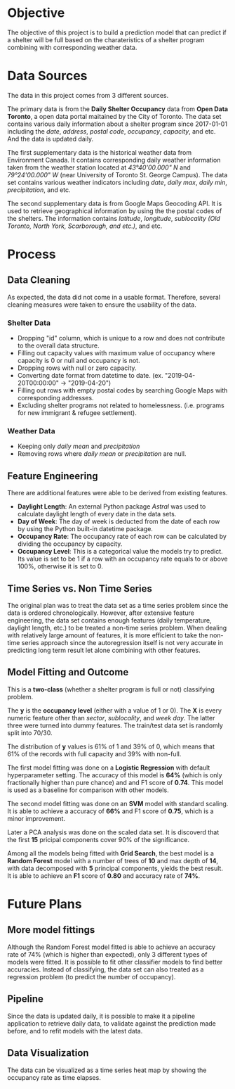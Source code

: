 # Objective

The objective of this project is to build a prediction model that can predict if a shelter will be full based on the charateristics of a shelter program combining with corresponding weather data.

# Data Sources

The data in this project comes from 3 different sources. 

The primary data is from the **Daily Shelter Occupancy** data from **Open Data Toronto**, a open data portal maitained by the City of Toronto. The data set contains various daily information about a shelter program since 2017-01-01 including the *date*, *address*, *postal code*, *occupancy*, *capacity*, and etc. And the data is updated daily.

The first supplementary data is the historical weather data from Environment Canada. It contains corresponding daily weather information taken from the weather station located at *43°40'00.000" N* and *79°24'00.000" W* (near University of Toronto St. George Campus). The data set contains various weather indicators including *date*, *daily max*, *daily min*, *precipitation*, and etc.

The second supplementary data is from Google Maps Geocoding API. It is used to retrieve geographical information by using the the postal codes of the shelters. The information contains *latitude*, *longitude*, *sublocality (Old Toronto, North York, Scarborough, and etc.)*, and etc.

# Process
## Data Cleaning

As expected, the data did not come in a usable format. Therefore, several cleaning measures were taken to ensure the usability of the data.

### Shelter Data
<ul>
    <li>Dropping "id" column, which is unique to a row and does not contribute to the overall data structure.</li>
    <li>Filling out capacity values with maximum value of occupancy where capacity is 0 or null and occupancy is not.</li>
    <li>Dropping rows with null or zero capacity.</li>
    <li>Converting date format from datetime to date. (ex. "2019-04-20T00:00:00" -> "2019-04-20")</li>
    <li>Filling out rows with empty postal codes by searching Google Maps with corresponding addresses.</li>
    <li>Excluding shelter programs not related to homelessness. (i.e. programs for new immigrant & refugee settlement).</li>
</ul>

### Weather Data
<ul>
    <li>Keeping only <i>daily mean</i> and <i>precipitation</i></li>
    <li>Removing rows where <i>daily mean</i> or <i>precipitation</i> are null.</li>
</ul>

## Feature Engineering
There are additional features were able to be derived from existing features. 
<ul>
    <li><b>Daylight Length</b>: An external Python package <i>Astral</i> was used to calculate daylight length of every date in the data sets.</li>
    <li><b>Day of Week</b>: The day of week is deducted from the date of each row by using the Python built-in datetime package.</li>
    <li><b>Occupancy Rate</b>: The occupancy rate of each row can be calculated by dividing the occupancy by capacity.</li>
    <li><b>Occupancy Level</b>: This is a categorical value the models try to predict. Its value is set to be 1 if a row with an occupancy rate equals to or above 100%, otherwise it is set to 0.</li>
</ul>

## Time Series vs. Non Time Series
The original plan was to treat the data set as a time series problem since the data is ordered chronologically. However, after extensive feature engineering, the data set contains enough features (daily temperature, daylight length, etc.) to be treated a non-time series problem. When dealing with relatively large amount of features, it is more efficient to take the non-time series approach since the autoregression itself is not very accurate in predicting long term result let alone combining with other features.

## Model Fitting and Outcome
This is a **two-class** (whether a shelter program is full or not) classifying problem. 

The **y** is the **occupancy level** (either with a value of 1 or 0).
The **X** is every numeric feature other than *sector*, *sublocality*, and *week day*. The latter three were turned into dummy features. The train/test data set is randomly split into 70/30.

The distribution of **y** values is 61% of 1 and 39% of 0, which means that 61% of the records with full capacity and 39% with non-full.

The first model fitting was done on a **Logistic Regression** with default hyperparameter setting. The accuracy of this model is **64%** (which is only fractionally higher than pure chance) and and F1 score of **0.74**. This model is used as a baseline for comparison with other models.

The second model fitting was done on an **SVM** model with standard scaling. It is able to achieve a accuracy of **66%** and F1 score of **0.75**, which is a minor improvement.

Later a PCA analysis was done on the scaled data set. It is discoverd that the first **15** pricipal components cover 90% of the significance.

Among all the models being fitted with **Grid Search**, the best model is a **Random Forest** model with a number of trees of **10** and max depth of **14**, with data decomposed with **5** principal components, yields the best result. It is able to achieve an **F1** score of **0.80** and accuracy rate of **74%**.

# Future Plans
## More model fittings
Although the Random Forest model fitted is able to achieve an accuracy rate of 74% (which is higher than expected), only 3 different types of models were fitted. It is possible to fit other classifier models to find better accuracies. Instead of classifying, the data set can also treated as a regression problem (to predict the number of occupancy).

## Pipeline
Since the data is updated daily, it is possible to make it a pipeline application to retrieve daily data, to validate against the prediction made before, and to refit models with the latest data. 

## Data Visualization
The data can be visualized as a time series heat map by showing the occupancy rate as time elapses.